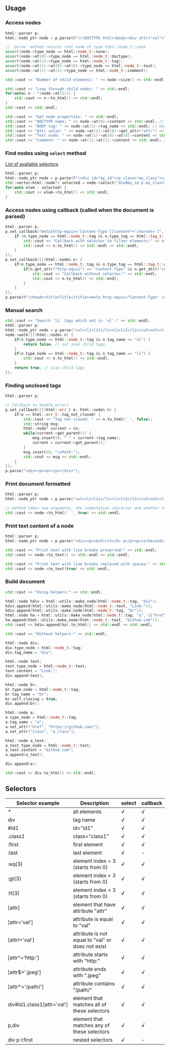 ## Usage

### Access nodes
```cpp
html::parser p;
html::node_ptr node = p.parse(R"(<!DOCTYPE html><body><div attr="val">text</div><!--comment--></body>)");

// `parse` method returns root node of type html::node_t::none
assert(node->type_node == html::node_t::none);
assert(node->at(0)->type_node == html::node_t::doctype);
assert(node->at(1)->type_node == html::node_t::tag);
assert(node->at(1)->at(0)->at(0)->type_node == html::node_t::text);
assert(node->at(1)->at(1)->type_node == html::node_t::comment);

std::cout << "Number of child elements: " << node->size() << std::endl << std::endl; // 2

std::cout << "Loop through child nodes: " << std::endl;
for(auto& n : *(node->at(1))) {
	std::cout << n->to_html() << std::endl;
}
std::cout << std::endl;

std::cout << "Get node properties: " << std::endl;
std::cout << "DOCTYPE name: " << node->at(0)->content << std::endl; // html
std::cout << "BODY tag: " << node->at(1)->tag_name << std::endl; // body
std::cout << "Attr value: " << node->at(1)->at(0)->get_attr("attr") << std::endl; // val
std::cout << "Text node: " << node->at(1)->at(0)->at(0)->content << std::endl; // text
std::cout << "Comment: " << node->at(1)->at(1)->content << std::endl; // comment
```

### Find nodes using `select` method
[List of available selectors](#selectors)
```cpp
html::parser p;
html::node_ptr node = p.parse(R"(<div id="my_id"><p class="my_class"></p></div>)");
std::vector<html::node*> selected = node->select("div#my_id p.my_class");
for(auto elem : selected) {
	std::cout << elem->to_html() << std::endl;
}
```

### Access nodes using callback (called when the document is parsed)
```cpp
html::parser p;
p.set_callback("meta[http-equiv='Content-Type'][content*='charset=']", [](html::node& n) {
	if (n.type_node == html::node_t::tag && n.type_tag == html::tag_t::open) {
		std::cout << "Callback with selector to filter elements:" << std::endl;
		std::cout << n.to_html() << std::endl << std::endl;
	}
});
p.set_callback([](html::node& n) {
	if(n.type_node == html::node_t::tag && n.type_tag == html::tag_t::open && n.tag_name == "meta") {
		if(n.get_attr("http-equiv") == "Content-Type" && n.get_attr("content").find("charset=") != std::string::npos) {
			std::cout << "Callback without selector:" << std::endl;
			std::cout << n.to_html() << std::endl;
		}
	}
});
p.parse(R"(<head><title>Title</title><meta http-equiv="Content-Type" content="text/html; charset=utf-8" /></head>)");
```

### Manual search
```cpp
std::cout << "Search `li` tags which not in `ol`:" << std::endl;
html::parser p;
html::node_ptr node = p.parse("<ul><li>li1</li><li>li2</li></ul><ol><li>li</li></ol>");
node->walk([](html::node& n) {
	if(n.type_node == html::node_t::tag && n.tag_name == "ol") {
		return false; // not scan child tags
	}
	if(n.type_node == html::node_t::tag && n.tag_name == "li") {
		std::cout << n.to_html() << std::endl;
	}
	return true; // scan child tags
});
```

### Finding unclosed tags
```cpp
html::parser p;

// Callback to handle errors
p.set_callback([](html::err_t e, html::node& n) {
	if(e == html::err_t::tag_not_closed) {
		std::cout << "Tag not closed: " << n.to_html(' ', false);
		std::string msg;
		html::node* current = &n;
		while(current->get_parent()) {
			msg.insert(0, " " + current->tag_name);
			current = current->get_parent();
		}
		msg.insert(0, "\nPath:");
		std::cout << msg << std::endl;
	}
});
p.parse("<div><p><a></p></div>");
```

### Print document formatted
```cpp
html::parser p;
html::node_ptr node = p.parse("<ul><li>li1</li><li>li2</li></ul><ol><li>li</li></ol>");

// method takes two arguments, the indentation character and whether to output child elements (tabulation and true by default)
std::cout << node->to_html(' ', true) << std::endl;
```

### Print text content of a node
```cpp
html::parser p;
html::node_ptr node = p.parse("<div><p><b>First</b> p</p><p><i>Second</i> p</p>Text<br />Text</div>");

std::cout << "Print text with line breaks preserved:" << std::endl;
std::cout << node->to_text() << std::endl << std::endl;

std::cout << "Print text with line breaks replaced with spaces:" << std::endl;
std::cout << node->to_text(true) << std::endl;
```

### Build document
```cpp
std::cout << "Using helpers:" << std::endl;

html::node hdiv = html::utils::make_node(html::node_t::tag, "div");
hdiv.append(html::utils::make_node(html::node_t::text, "Link:"));
hdiv.append(html::utils::make_node(html::node_t::tag, "br"));
html::node ha = html::utils::make_node(html::node_t::tag, "a", {{"href", "https://github.com/"}, {"class", "a_class"}});
ha.append(html::utils::make_node(html::node_t::text, "Github.com"));
std::cout << hdiv.append(ha).to_html() << std::endl << std::endl;

std::cout << "Without helpers:" << std::endl;

html::node div;
div.type_node = html::node_t::tag;
div.tag_name = "div";

html::node text;
text.type_node = html::node_t::text;
text.content = "Link:";
div.append(text);

html::node br;
br.type_node = html::node_t::tag;
br.tag_name = "br";
br.self_closing = true;
div.append(br);

html::node a;
a.type_node = html::node_t::tag;
a.tag_name = "a";
a.set_attr("href", "https://github.com/");
a.set_attr("class", "a_class");

html::node a_text;
a_text.type_node = html::node_t::text;
a_text.content = "Github.com";
a.append(a_text);

div.append(a);

std::cout << div.to_html() << std::endl;
```

## Selectors
| Selector example | Description | select | callback |
|-|-|-|-|
| * | all elements | √ | √ |
| div | tag name | √ | √ |
| #id1 | id="id1" | √ | √ |
| .class1 | class="class1" | √ | √ |
| :first | first element | √ | √ |
| :last | last element | √ | - |
| :eq(3) | element index = 3 (starts from 0) | √ | √ |
| :gt(3) | element index > 3 (starts from 0) | √ | √ |
| :lt(3) | element index < 3 (starts from 0) | √ | √ |
| [attr] | element that have attribute "attr" | √ | √ |
| [attr='val'] | attribute is equal to "val" | √ | √ |
| [attr!='val'] | attribute is not equal to "val" or does not exist | √ | √ |
| [attr^='http:'] | attribute starts with "http:" | √ | √ |
| [attr$='.jpeg'] | attribute ends with ".jpeg" | √ | √ |
| [attr*='/path/'] | attribute contains "/path/" | √ | √ |
| div#id1.class1[attr='val'] | element that matches all of these selectors | √ | √ |
| p,div | element that matches any of these selectors | √ | √ |
| div p i:first | nested selectors | √ | - |